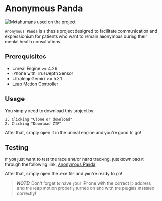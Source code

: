 # Anonymous Panda

![Metahumans used on the project](./4metahumans.jpg)

`Anonymous Panda` is a thesis project designed to facilitate communication and expressionism for patients who want to remain anonymous during their mental health consultations.


## Prerequisites

- Unreal Engine >= 4.26
- iPhone with TrueDepth Sensor
- Ultraleap Gemini >= 5.3.1
- Leap Motion Controller


## Usage

You simply need to download this project by:

    1. Clicking "Clone or download"
    2. Clicking "Download ZIP"

After that, simply open it in the unreal engine and you're good to go!


## Testing

If you just want to test the face and/or hand tracking, just download it through the following link, [Anonymous Panda](https://drive.google.com/file/d/1kyRNylSsw3chD4vHLGp7M6_ZZt2reH20/view?usp=sharing)

After that, simply open the .exe file and you're ready to go!

> **_NOTE:_**  Don't forget to have your iPhone with the correct ip address and the leap motion properly turned on and with the plugins installed correctly!

